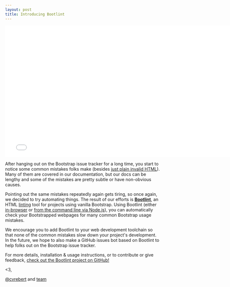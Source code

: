 ```yaml
---
layout: post
title: Introducing Bootlint
---
```


<iframe width="760" height="428" src="//www.youtube.com/embed/010KyIQjkTk?rel=0" frameborder="0" allowfullscreen></iframe>

After hanging out on the Bootstrap issue tracker for a long time, you start to notice some common mistakes folks make (besides [just plain invalid HTML](/2014/06/25/lmvtfy/)). Many of them are covered in our documentation, but our docs can be lengthy and some of the mistakes are pretty subtle or have non-obvious causes.

Pointing out the same mistakes repeatedly again gets tiring, so once again, we decided to try automating things. The result of our efforts is **[Bootlint](https://github.com/twbs/bootlint)**, an HTML [linting](http://en.wikipedia.org/wiki/Lint_%28software%29) tool for projects using vanilla Bootstrap. Using Bootlint (either [in-browser](https://github.com/twbs/bootlint#in-the-browser) or [from the command line via Node.js](https://github.com/twbs/bootlint#on-the-command-line)), you can automatically check your Bootstrapped webpages for many common Bootstrap usage mistakes.

We encourage you to add Bootlint to your web development toolchain so that none of the common mistakes slow down your project's development. In the future, we hope to also make a GitHub issues bot based on Bootlint to help folks out on the Bootstrap issue tracker.

For more details, installation & usage instructions, or to contribute or give feedback, [check out the Bootlint project on GitHub!](https://github.com/twbs/bootlint)

<3,

[@cvrebert](https://twitter.com/cvrebert) and [team](https://github.com/twbs)
